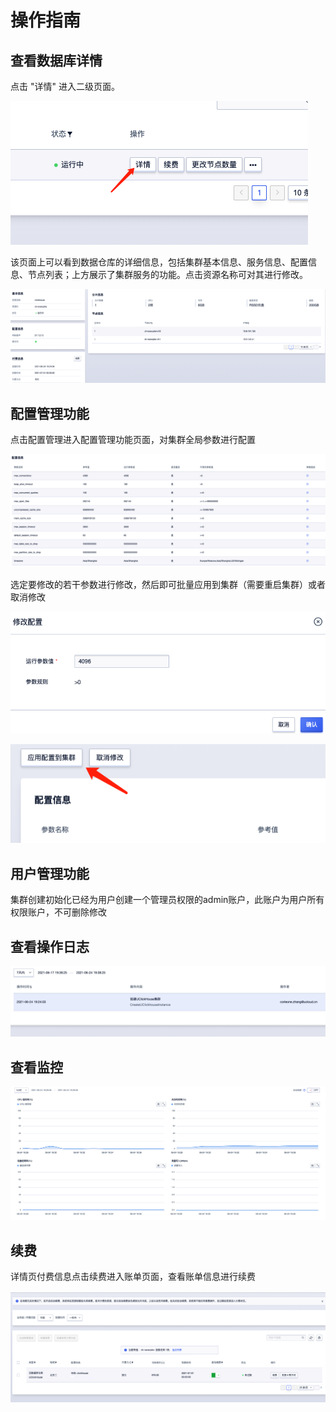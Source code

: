 # 操作指南

## 查看数据库详情

点击 "详情" 进入二级页面。

![image](images/operation1.png)

该页面上可以看到数据仓库的详细信息，包括集群基本信息、服务信息、配置信息、节点列表；上方展示了集群服务的功能。点击资源名称可对其进行修改。

![image](images/operation2.png)

## 配置管理功能

点击配置管理进入配置管理功能页面，对集群全局参数进行配置

![image](images/operation5.png)

选定要修改的若干参数进行修改，然后即可批量应用到集群（需要重启集群）或者取消修改

![image](images/operation6.png)

![image](images/operation7.png)

## 用户管理功能

集群创建初始化已经为用户创建一个管理员权限的admin账户，此账户为用户所有权限账户，不可删除修改

## 查看操作日志

![image](images/operation3.png)

## 查看监控

![image](images/operation4.png)

## 续费

详情页付费信息点击续费进入账单页面，查看账单信息进行续费

![image](images/operation8.png)
